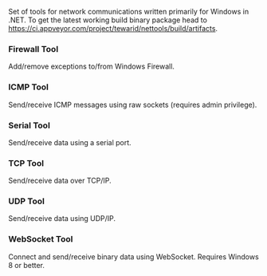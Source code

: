 Set of tools for network communications written primarily for Windows in .NET. To get the latest working build binary package head to https://ci.appveyor.com/project/tewarid/nettools/build/artifacts.

### Firewall Tool
Add/remove exceptions to/from Windows Firewall.

### ICMP Tool
Send/receive ICMP messages using raw sockets (requires admin privilege).

### Serial Tool
Send/receive data using a serial port.

### TCP Tool
Send/receive data over TCP/IP.

### UDP Tool
Send/receive data using UDP/IP.

### WebSocket Tool
Connect and send/receive binary data using WebSocket. Requires Windows 8 or better.
